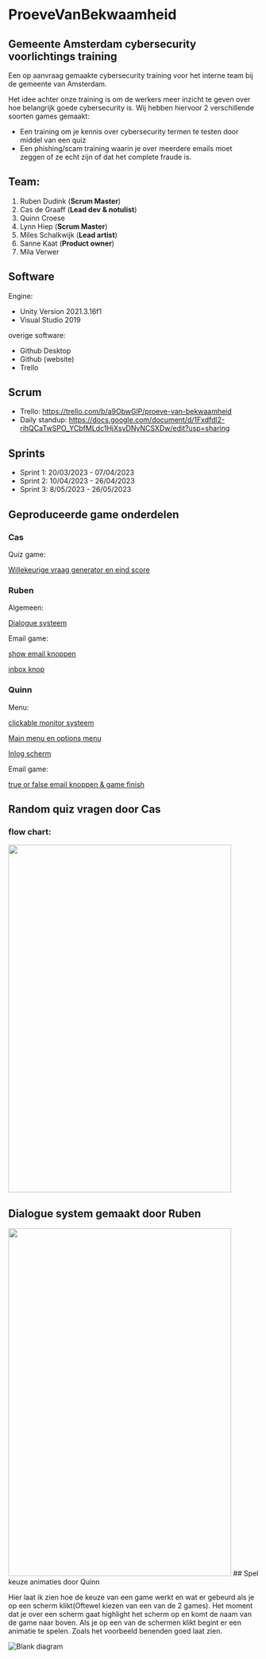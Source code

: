 # ProeveVanBekwaamheid

## Gemeente Amsterdam cybersecurity voorlichtings training
Een op aanvraag gemaakte cybersecurity training voor het interne team bij de gemeente van Amsterdam.

Het idee achter onze training is om de werkers meer inzicht te geven over hoe belangrijk goede cybersecurity is.
Wij hebben hiervoor 2 verschillende soorten games gemaakt: 

* Een training om je kennis over cybersecurity termen te testen door middel van een quiz
* Een phishing/scam training waarin je over meerdere emails moet zeggen of ze echt zijn of dat het complete fraude is.

## Team:
1. Ruben Dudink (**Scrum Master**)
2. Cas de Graaff (**Lead dev & notulist**)
3. Quinn Croese 
4. Lynn Hiep (**Scrum Master**)
5. Miles Schalkwijk (**Lead artist**)
6. Sanne Kaat (**Product owner**)
7. Mila Verwer

## Software
Engine:
- Unity Version 2021.3.16f1
- Visual Studio 2019

overige software:
- Github Desktop
- Github (website)
- Trello

## Scrum
- Trello: https://trello.com/b/a9ObwGlP/proeve-van-bekwaamheid
- Daily standup: https://docs.google.com/document/d/1Fxdfdl2-rihQCaTwSPO_YCbfMLdc1HjXsyDNyNCSXDw/edit?usp=sharing

## Sprints
- Sprint 1: 20/03/2023 - 07/04/2023
- Sprint 2: 10/04/2023 - 26/04/2023
- Sprint 3: 8/05/2023  - 26/05/2023

## Geproduceerde game onderdelen

### Cas  
 Quiz game:  

[Willekeurige vraag generator en eind score](https://github.com/Casdegraaff/ProeveVanBekwaamheid/blob/Development/Assets/Scripts/QuizGame/QuizManager.cs)   

### Ruben  
 Algemeen:  

[Dialogue systeem](https://github.com/Casdegraaff/ProeveVanBekwaamheid/tree/Development/Assets/Scripts/DialogueScripts)    

 Email game:  

[show email knoppen](https://github.com/Casdegraaff/ProeveVanBekwaamheid/blob/Development/Assets/Scripts/EmailGame/EmailButtons/EmailSpawner.cs)  

[inbox knop](https://github.com/Casdegraaff/ProeveVanBekwaamheid/blob/Development/Assets/Scripts/EmailGame/EmailButtons/ButtonChoice.cs)

### Quinn  
 Menu:  

[clickable monitor systeem](https://github.com/Casdegraaff/ProeveVanBekwaamheid/blob/Development/Assets/Scripts/Animation/start_game.cs)

[Main menu en options menu](https://github.com/Casdegraaff/ProeveVanBekwaamheid/tree/Development/Assets/Scripts/MainMenu)

[Inlog scherm](https://github.com/Casdegraaff/ProeveVanBekwaamheid/tree/Development/Assets/Scripts/SignIn)

Email game:    

[true or false email knoppen & game finish](https://github.com/Casdegraaff/ProeveVanBekwaamheid/blob/Development/Assets/Scripts/EmailGame/EmailButtons/ButtonChoice.cs) 

## Random quiz vragen door Cas


### flow chart:
<img src="https://cdn.discordapp.com/attachments/744949183479283785/1110140567326830672/RandomQuestionDiagram.png" data-canonical-src="https://cdn.discordapp.com/attachments/744949183479283785/1110140567326830672/RandomQuestionDiagram.png" height="700" width="449"/>

## Dialogue system gemaakt door Ruben
<img src= https://cdn.discordapp.com/attachments/889445941717897246/1110849344699117578/Algorithm_flowchart_example_2.png height="700" width="449"/>
## Spel keuze animaties door Quinn

Hier laat ik zien hoe de keuze van een game werkt en wat er gebeurd als je op een scherm klikt(Oftewel kiezen van een van de 2 games). Het moment dat je over een scherm gaat highlight het scherm op en komt de naam van de game naar boven. Als je op een van de schermen klikt begint er een animatie te spelen. Zoals het voorbeeld benenden goed laat zien.  

![Blank diagram](https://github.com/Casdegraaff/ProeveVanBekwaamheid/assets/54802902/9c0364c7-d504-48b7-8457-2a026134884d)

